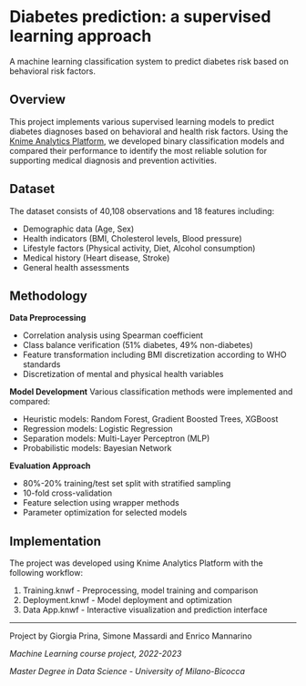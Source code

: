 # Diabetes prediction: a supervised learning approach

A machine learning classification system to predict diabetes risk based on behavioral risk factors.

## Overview

This project implements various supervised learning models to predict diabetes diagnoses based on behavioral and health risk factors. Using the [Knime Analytics Platform](https://www.knime.com/), we developed binary classification models and compared their performance to identify the most reliable solution for supporting medical diagnosis and prevention activities.

## Dataset

The dataset consists of 40,108 observations and 18 features including:
- Demographic data (Age, Sex)
- Health indicators (BMI, Cholesterol levels, Blood pressure)
- Lifestyle factors (Physical activity, Diet, Alcohol consumption)
- Medical history (Heart disease, Stroke)
- General health assessments

## Methodology

**Data Preprocessing**
- Correlation analysis using Spearman coefficient
- Class balance verification (51% diabetes, 49% non-diabetes)
- Feature transformation including BMI discretization according to WHO standards
- Discretization of mental and physical health variables

**Model Development**
Various classification methods were implemented and compared:
- Heuristic models: Random Forest, Gradient Boosted Trees, XGBoost
- Regression models: Logistic Regression
- Separation models: Multi-Layer Perceptron (MLP)
- Probabilistic models: Bayesian Network

**Evaluation Approach**
- 80%-20% training/test set split with stratified sampling
- 10-fold cross-validation
- Feature selection using wrapper methods
- Parameter optimization for selected models

## Implementation

The project was developed using Knime Analytics Platform with the following workflow:
1. Training.knwf - Preprocessing, model training and comparison
2. Deployment.knwf - Model deployment and optimization
3. Data App.knwf - Interactive visualization and prediction interface

---
Project by Giorgia Prina, Simone Massardi and Enrico Mannarino

*Machine Learning course project, 2022-2023*

*Master Degree in Data Science - University of Milano-Bicocca*
